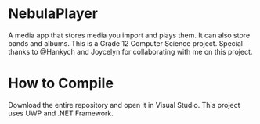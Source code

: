 # NebulaPlayer
A media app that stores media you import and plays them. It can also store bands and albums. This is a Grade 12 Computer Science project. Special thanks to @Hankych and Joycelyn for collaborating with me on this project.

# How to Compile
Download the entire repository and open it in Visual Studio. This project uses UWP and .NET Framework.
